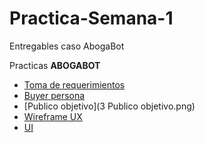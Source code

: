 # Practica-Semana-1
 Entregables caso AbogaBot
 
 Practicas **ABOGABOT**
 - [Toma de requerimientos](./1.-Requerimientos.docx)
 - [Buyer persona](./2.-BuyerPersona.pdf)
 - [Publico objetivo](3 Publico objetivo.png)
 - [Wireframe UX](https://balsamiq.cloud/s8hmzfk/pdwxf9)
 - [UI](https://balsamiq.cloud/s8hmzfk/pdwxf9)

 
